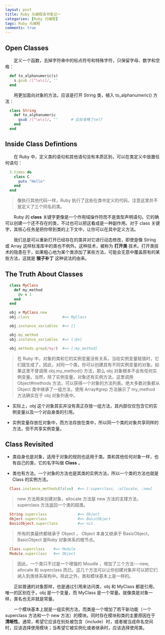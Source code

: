 ```yaml
---
layout: post
title: Ruby 元编程读书笔记一
categories: [Ruby 元编程]
tags: Ruby 元编程
comments: true
---
```


## Open Classes

&emsp;&emsp;定义一个函数，去掉字符串中的标点符号和特殊字符，只保留字母、数字和空格：
```ruby
  def to_alphanumeric(s)
    s.gsub /[^\w\s]/, ''
  end
```
&emsp;&emsp;用更加面向对象的方法，应该是打开 String 类，植入 to_alphanumeric() 方法：
```ruby
  class String
    def to_alphanumeric
      gsub /[^\w\s]/, ''      # 此处省略了self
    end
  end
```

## Inside Class Defintions

&emsp;&emsp;在 Ruby 中，定义类的语句和其他语句没有本质区别，可以在类定义中放置任何语句：
```ruby
  3.times do
    class C
      puts "Hello"
    end
  end
```
>像执行其他代码一样，Ruby 执行了这些在类中定义的代码，注意这里并不是定义了三个同名的类。

&emsp;&emsp;Ruby 的 **class** 关键字更像是一个作用域操作符而不是类型声明语句。它的确可以创建一个还不存在的类，不过也可以把这看成是一种副作用。对于 class 关键字，其核心任务是把你带到类的上下文中，让你可以在其中定义方法。

&emsp;&emsp;我们总是可以重新打开已经存在的类并对它进行动态修改，即使是像 String 或 Array 这样标准库中的类也不例外。这种技术，被称为 **打开类** 技术。打开类技术的隐患在于，如果粗心地为某个类添加了某些方法，可能会无意中覆盖原有的某些方法，这就是 **猴子补丁** 这种说法的由来。

## The Truth About Classes

```ruby
  class MyClass
    def my_method
      @v = 1
    end
  end

  obj = MyClass.new
  obj.class               #=> MyClass

  obj.instance_variables  #=> []

  obj.my_method
  obj.instance_variables  #=> [:@v]

  obj.methods.grep(/my/)  #=> [:my_method]
```
>在 Ruby 中，对象的类和它的实例变量没有关系，当给实例变量赋值时，它们就生成了。因此，对同一个类，你可以创建具有不同实例变量的对象。如果这里不曾调用 obj.my_method() 方法，那么 obj 对象根本不会有任何实例变量。当然，除了实例变量，对象还有实例方法，这里调用 Object#methods 方法，可以获得一个对象的方法列表。绝大多数对象都从 Object 类中继承了一组方法，使用 Array#grep 方法展示了 my_method 方法确实在于 obj 对象列表中。

* 实际上，obj 这个对象其实并没有真正存放一组方法，其内部仅仅包含它的实例变量以及一个对自身类的引用。

* 实例变量存放在对象中，而方法存放在类中，所以同一个类的对象共享同样的方法，但不共享实例变量。

## Class Revisited

* 类自身也是对象，适用于对象的规则也适用于类。类和其他任何对象一样，也有自己的类，它的名字叫做 **Class** 。

* 类也有方法，一个对象的方法也是其类的实例方法，所以一个类的方法也就是 Class 的实例方法。

```ruby
  Class.instance_methods(false)  #=> [:superclass, :allocate, :new]
```
>new 方法用来创建对象，allocate 方法是 new 方法的支撑方法， superclass 方法返回一个类的超类。

```ruby
  String.superclass              #=> Object
  Object.superclass              #=> BasicObject
  BasicObject.superclass         #=> nil
```
>所有的类最终都继承于 Object ， Object 本身又继承于 BasicObject，BasicObject 是Ruby 对象体系的根节点。

```ruby
  Class.superclass    #=> Module
  Module.superclass   #=> Object
```
>因此，一个类只不过是一个增强的 Moudle ，增加了三个方法---new, allocate 和 superclass 而已。这几个方法可以让你创建对象并可以把它们纳入到类体系架构中。除此之外，类和模块基本上是一样的。

&emsp;&emsp;正如普通的对象那样，也是通过引用来访问类，obj 和 MyClass 都是引用，唯一的区别在于，obj 是一个变量，而 MyClass 是一个常量。就像类是对象一样，类名也无非就是常量。

&emsp;&emsp;一个模块基本上就是一组实例方法，而类是一个增加了若干新功能（一个 superclass 方法和一个 new 方法）的模块。同时存在模块和类的主要原因在于 **清晰性**。通常，希望它应该在别处被包含（include）时，或者被当成命名空间时，应该选择使用模块；当希望它被实例化或者继承时，应该选择使用类。
